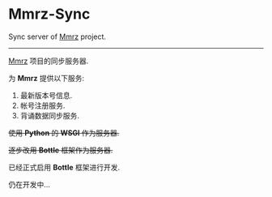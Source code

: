 # Mmrz-Sync

Sync server of [Mmrz](http://github.com/zhanglintc/Mmrz) project.

------

[Mmrz](https://github.com/zhanglintc/Mmrz) 项目的同步服务器.

为 **Mmrz** 提供以下服务:

1. 最新版本号信息.
2. 帐号注册服务.
3. 背诵数据同步服务.

~~使用 **Python** 的 **WSGI** 作为服务器.~~

~~逐步改用 **Bottle** 框架作为服务器.~~

已经正式启用 **Bottle** 框架进行开发.

仍在开发中...
